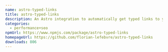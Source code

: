 ```yaml
---
name: astro-typed-links
title: astro-typed-links
description: An Astro integration to automatically get typed links to your pages.
categories:
  - performance+seo
npmUrl: https://www.npmjs.com/package/astro-typed-links
homepageUrl: https://github.com/florian-lefebvre/astro-typed-links
downloads: 806
---
```

